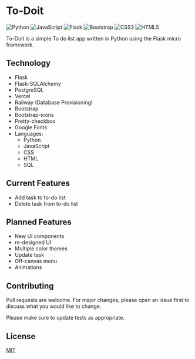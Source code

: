 # To-Doit
![Python](https://img.shields.io/badge/python-3670A0?style=for-the-badge&logo=python&logoColor=ffdd54)
![JavaScript](https://img.shields.io/badge/javascript-%23323330.svg?style=for-the-badge&logo=javascript&logoColor=%23F7DF1E)
![Flask](https://img.shields.io/badge/flask-%23000.svg?style=for-the-badge&logo=flask&logoColor=white)
![Bootstrap](https://img.shields.io/badge/bootstrap-%23563D7C.svg?style=for-the-badge&logo=bootstrap&logoColor=white)
![CSS3](https://img.shields.io/badge/css3-%231572B6.svg?style=for-the-badge&logo=css3&logoColor=white)
![HTML5](https://img.shields.io/badge/html5-%23E34F26.svg?style=for-the-badge&logo=html5&logoColor=white)


To-Doit is a simple To do list app written in Python using the Flask micro framework.

## Technology
* Flask
* Flask-SQLAlchemy
* PostgreSQL
* Vercel
* Railway (Database Provisioning)
* Bootstrap
* Bootstrap-icons
* Pretty-checkbox
* Google Fonts
* Languages:
  * Python
  * JavaScript
  * CSS
  * HTML
  * SQL

## Current Features
* Add task to to-do list
* Delete task from to-do list 

## Planned Features
* New UI components
* re-designed UI
* Multiple color themes
* Update task
* Off-canvas menu
* Animations

## Contributing

Pull requests are welcome. For major changes, please open an issue first
to discuss what you would like to change.

Please make sure to update tests as appropriate.

## License

[MIT](https://choosealicense.com/licenses/mit/)

